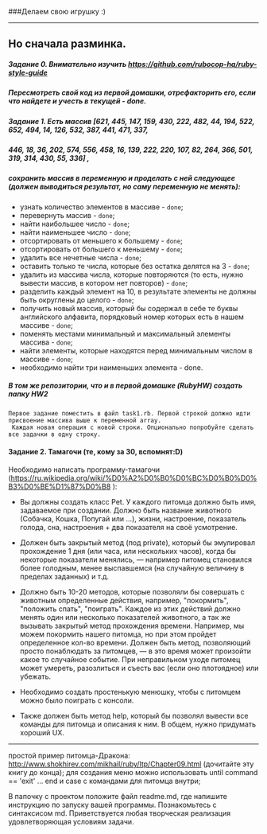 ###Делаем свою игрушку :)
***
Но сначала разминка.
---
##### Задание 0. Внимательно изучить https://github.com/rubocop-hq/ruby-style-guide 
##### Пересмотреть свой код из первой домашки, отрефакторить его, если что найдете и учесть в текущей - done.

##### Задание 1. Есть массив [621, 445, 147, 159, 430, 222, 482, 44, 194, 522, 652, 494, 14, 126, 532, 387, 441, 471, 337, 
##### 446, 18, 36, 202, 574, 556, 458, 16, 139, 222, 220, 107, 82, 264, 366, 501, 319, 314, 430, 55, 336] ,
##### сохранить массив в переменную и проделать с ней следующее (должен выводиться результат, но саму переменную не менять):
* узнать количество элементов в массиве - `done`;
* перевернуть массив - `done`;
* найти наибольшее число - `done`;
* найти наименьшее число - `done`;
* отсортировать от меньшего к большему - `done`;
* отсортировать от большего к меньшему - `done`;
* удалить все нечетные числа - `done`;
* оставить только те числа, которые без остатка делятся на 3 - `done`;
* удалить из массива числа, которые повторяются (то есть, нужно вывести массив, в котором нет повторов) - `done`;
* разделить каждый элемент на 10, в результате элементы не должны быть округлены до целого - `done`;
* получить новый массив, который бы содержал в себе те буквы английского алфавита, порядковый номер которых есть в нашем массиве - `done`;
* поменять местами минимальный и максимальный элементы массива - `done`;
* найти элементы, которые находятся перед минимальным числом в массиве - `done`;
* необходимо найти три наименьших элемента - done.

##### В том же репозитории, что и в первой домашке (RubyHW) создать папку HW2
```
Первое задание поместить в файл task1.rb. Первой строкой должно идти присвоение массива выше к переменной array.
 Каждая новая операция с новой строки. Опционально попробуйте сделать все задачки в одну строку.
```
#### Задание 2. Тамагочи (те, кому за 30, вспомнят:D)
Необходимо написать программу-тамагочи (https://ru.wikipedia.org/wiki/%D0%A2%D0%B0%D0%BC%D0%B0%D0%B3%D0%BE%D1%87%D0%B8 ): 
* Вы должны создать класс Pet. У каждого питомца должно быть имя, задаваемое при создании. Должно быть название животного 
(Собачка, Кошка, Попугай или ...), жизни, настроение, показатель голода, сна, настроения + два показателя на своё усмотрение.

* Должен быть закрытый метод (под private), который бы эмулировал прохождение 1 дня (или часа, или нескольких часов), 
 когда бы некоторые показатели менялись, — например питомец становился более голодным, менее выспавшемся 
 (на случайную величину в пределах заданных) и т.д.
 
* Должно быть 10-20 методов, которые позволяли бы совершать с животным определенные действия, например, "покормить", 
"положить спать", "поиграть". Каждое из этих действий должно менять один или несколько показателей животного, 
а так же вызывать закрытый метод прохождения времени. Например, мы можем покормить нашего питомца, но при этом пройдет 
определенное кол-во времени. Должен быть метод, позволяющий просто понаблюдать за питомцев, — в это время может произойти 
какое то случайное событие. При неправильном уходе питомец может умереть, разозлиться и съесть вас (если оно плотоядное)
 или убежать.
 
* Необходимо создать простенькую менюшку, чтобы с питомцем можно было поиграть с консоли. 
* Также должен быть метод help, который бы позволял вывести все команды для питомца и описания к ним. В общем, нужно придумать хороший UX.
***
простой пример питомца-Дракона: http://www.shokhirev.com/mikhail/ruby/ltp/Chapter09.html (дочитайте эту книгу до конца);
 для создания меню можно использовать until command == 'exit' … end и case с командами для питомца внутри;

В папочку с проектом положите файл readme.md, где напишите инструкцию по запуску вашей программы. Познакомьтесь с синтаксисом md.
Приветствуется любая творческая реализация удовлетворяющая условиям задачи.
